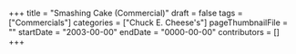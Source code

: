 +++
title = "Smashing Cake (Commercial)"
draft = false
tags = ["Commercials"]
categories = ["Chuck E. Cheese's"]
pageThumbnailFile = ""
startDate = "2003-00-00"
endDate = "0000-00-00"
contributors = []
+++
